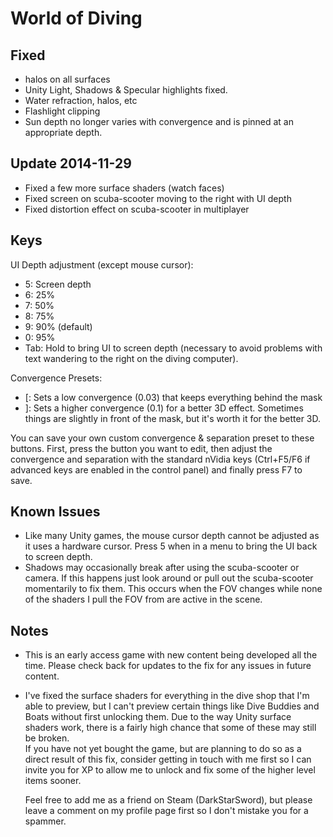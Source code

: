 World of Diving
===============

Fixed
-----
- halos on all surfaces
- Unity Light, Shadows & Specular highlights fixed.
- Water refraction, halos, etc
- Flashlight clipping
- Sun depth no longer varies with convergence and is pinned at an appropriate
  depth.

Update 2014-11-29
-----------------
- Fixed a few more surface shaders (watch faces)
- Fixed screen on scuba-scooter moving to the right with UI depth
- Fixed distortion effect on scuba-scooter in multiplayer

Keys
----
UI Depth adjustment (except mouse cursor):

- 5: Screen depth
- 6: 25%
- 7: 50%
- 8: 75%
- 9: 90% (default)
- 0: 95%
- Tab: Hold to bring UI to screen depth (necessary to avoid problems with text
  wandering to the right on the diving computer).


Convergence Presets:

- [: Sets a low convergence (0.03) that keeps everything behind the mask
- ]: Sets a higher convergence (0.1) for a better 3D effect. Sometimes things
  are slightly in front of the mask, but it's worth it for the better 3D.

You can save your own custom convergence & separation preset to these buttons.
First, press the button you want to edit, then adjust the convergence and
separation with the standard nVidia keys (Ctrl+F5/F6 if advanced keys are
enabled in the control panel) and finally press F7 to save.

Known Issues
------------
- Like many Unity games, the mouse cursor depth cannot be adjusted as it uses a
  hardware cursor. Press 5 when in a menu to bring the UI back to screen depth.
- Shadows may occasionally break after using the scuba-scooter or camera. If
  this happens just look around or pull out the scuba-scooter momentarily to
  fix them. This occurs when the FOV changes while none of the shaders I pull
  the FOV from are active in the scene.

Notes
-----
- This is an early access game with new content being developed all the time.
  Please check back for updates to the fix for any issues in future content.

- I've fixed the surface shaders for everything in the dive shop that I'm able
  to preview, but I can't preview certain things like Dive Buddies and Boats
  without first unlocking them. Due to the way Unity surface shaders work,
  there is a fairly high chance that some of these may still be broken.  
  If you have not yet bought the game, but are planning to do so as a direct
  result of this fix, consider getting in touch with me first so I can invite
  you for XP to allow me to unlock and fix some of the higher level items
  sooner.

  Feel free to add me as a friend on Steam (DarkStarSword), but please leave a
  comment on my profile page first so I don't mistake you for a spammer.

